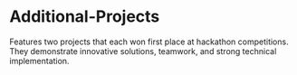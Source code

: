 # Additional-Projects
Features two projects that each won first place at hackathon competitions. They demonstrate innovative solutions, teamwork, and strong technical implementation.
